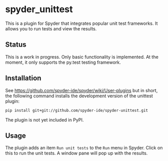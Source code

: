 spyder_unittest
===============

This is a plugin for Spyder that integrates popular unit test
frameworks. It allows you to run tests and view the results.


Status
------

This is a work in progress. Only basic functionality is implemented.
At the moment, it only supports the py.test testing framework.

Installation
------------

See https://github.com/spyder-ide/spyder/wiki/User-plugins but in
short, the following command installs the development version of the
unittest plugin:

    pip install git+git://github.com/spyder-ide/spyder-unittest.git

The plugin is not yet included in PyPI.

Usage
-----

The plugin adds an item `Run unit tests` to the `Run` menu in Spyder.
Click on this to run the unit tests. A window pane will pop up with
the results.
